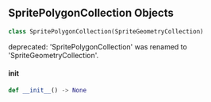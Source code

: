 ## SpritePolygonCollection Objects

```python
class SpritePolygonCollection(SpriteGeometryCollection)
```

deprecated: 'SpritePolygonCollection' was renamed to 'SpriteGeometryCollection'.

<a id="unreal.SpritePolygonCollection.__init__"></a>

#### __init__

```python
def __init__() -> None
```

<a id="unreal.CameraRigParameterOverrides"></a>